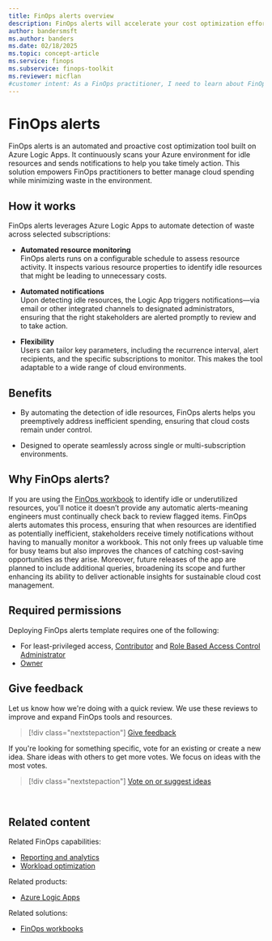 ```yaml
---
title: FinOps alerts overview
description: FinOps alerts will accelerate your cost optimization efforts with scheduled notifications that continuously monitor your cloud environment, empowering you to make informed decisions without the hassle.
author: bandersmsft
ms.author: banders
ms.date: 02/18/2025
ms.topic: concept-article
ms.service: finops
ms.subservice: finops-toolkit
ms.reviewer: micflan
#customer intent: As a FinOps practitioner, I need to learn about FinOps alerts.
---
```


<!-- markdownlint-disable-next-line MD025 -->
# FinOps alerts

FinOps alerts is an automated and proactive cost optimization tool built on Azure Logic Apps. It continuously scans your Azure environment for idle resources and sends notifications to help you take timely action. This solution empowers FinOps practitioners to better manage cloud spending while minimizing waste in the environment.

## How it works

FinOps alerts leverages Azure Logic Apps to automate detection of waste across selected subscriptions:

- **Automated resource monitoring** <br> FinOps alerts runs on a configurable schedule to assess resource activity. It inspects various resource properties to identify idle resources that might be leading to unnecessary costs.

- **Automated notifications** <br> Upon detecting idle resources, the Logic App triggers notifications—via email or other integrated channels to designated administrators, ensuring that the right stakeholders are alerted promptly to review and to take action.

- **Flexibility** <br> Users can tailor key parameters, including the recurrence interval, alert recipients, and the specific subscriptions to monitor. This makes the tool adaptable to a wide range of cloud environments.

## Benefits

- By automating the detection of idle resources, FinOps alerts helps you preemptively address inefficient spending, ensuring that cloud costs remain under control.

- Designed to operate seamlessly across single or multi-subscription environments.

## Why FinOps alerts?

If you are using the [FinOps workbook](/finops/toolkit/workbooks/finops-workbooks-overview) to identify idle or underutilized resources, you'll notice it doesn’t provide any automatic alerts-meaning engineers must continually check back to review flagged items. FinOps alerts automates this process, ensuring that when resources are identified as potentially inefficient, stakeholders receive timely notifications without having to manually monitor a workbook. This not only frees up valuable time for busy teams but also improves the chances of catching cost-saving opportunities as they arise. Moreover, future releases of the app are planned to include additional queries, broadening its scope and further enhancing its ability to deliver actionable insights for sustainable cloud cost management.

## Required permissions

Deploying FinOps alerts template requires one of the following:

- For least-privileged access, [Contributor](/azure/role-based-access-control/built-in-roles#contributor) and [Role Based Access Control Administrator](/azure/role-based-access-control/built-in-roles#role-based-access-control-administrator)
- [Owner](/azure/role-based-access-control/built-in-roles#owner)

## Give feedback

Let us know how we're doing with a quick review. We use these reviews to improve and expand FinOps tools and resources.

> [!div class="nextstepaction"]
> [Give feedback](https://portal.azure.com/#view/HubsExtension/InProductFeedbackBlade/extensionName/FinOpsToolkit/cesQuestion/How%20easy%20or%20hard%20is%20it%20to%20use%20FinOps%20alerts%3F/cvaQuestion/How%20valuable%20are%20FinOps%20alerts%3F/surveyId/FTK0.8/bladeName/Alerts/featureName/Overview)

If you're looking for something specific, vote for an existing or create a new idea. Share ideas with others to get more votes. We focus on ideas with the most votes.

> [!div class="nextstepaction"]
> [Vote on or suggest ideas](https://github.com/microsoft/finops-toolkit/issues?q=is%3Aissue%20is%3Aopen%20label%3A%22Tool%3A%20FinOps%20alerts%22%20sort%3Areactions-%2B1-desc)

<br>

## Related content

Related FinOps capabilities:

- [Reporting and analytics](../../framework/understand/reporting.md)
- [Workload optimization](../../framework/optimize/workloads.md)

Related products:

- [Azure Logic Apps](/azure/azure-logic-apps/)

Related solutions:

- [FinOps workbooks](../workbooks/finops-workbooks-overview.md)
  
<br>
